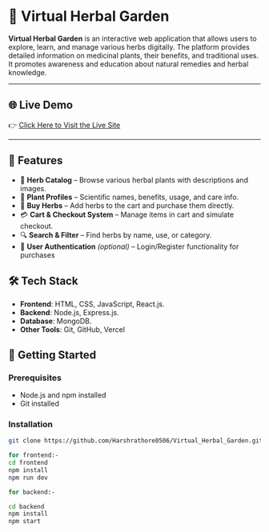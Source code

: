 
# 🌿 Virtual Herbal Garden

**Virtual Herbal Garden** is an interactive web application that allows users to explore, learn, and manage various herbs digitally. The platform provides detailed information on medicinal plants, their benefits, and traditional uses. It promotes awareness and education about natural remedies and herbal knowledge.

---

## 🌐 Live Demo

👉 [Click Here to Visit the Live Site](https://virtual-herbal-garden-fd.vercel.app/)  

---

## 🌱 Features

- 🌿 **Herb Catalog** – Browse various herbal plants with descriptions and images.
- 📖 **Plant Profiles** – Scientific names, benefits, usage, and care info.
- 🛒 **Buy Herbs** – Add herbs to the cart and purchase them directly.
- 💳 **Cart & Checkout System** – Manage items in cart and simulate checkout.
- 🔍 **Search & Filter** – Find herbs by name, use, or category.
- 🔐 **User Authentication** *(optional)* – Login/Register functionality for purchases

## 🛠️ Tech Stack

- **Frontend**: HTML, CSS, JavaScript, React.js.
- **Backend**: Node.js, Express.js.
- **Database**: MongoDB.
- **Other Tools**: Git, GitHub, Vercel

## 🚀 Getting Started

### Prerequisites
- Node.js and npm installed
- Git installed

### Installation

```bash
git clone https://github.com/Harshrathore0506/Virtual_Herbal_Garden.git

for frontend:-
cd frontend
npm install
npm run dev

for backend:-

cd backend
npm install
npm start
